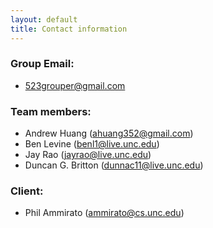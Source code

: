 ```yaml
---
layout: default
title: Contact information
---
```

### Group Email:
* [523grouper@gmail.com](mailto:523grouper@gmail.com)

### Team members:
* Andrew Huang ([ahuang352@gmail.com](mailto:ahuang352@gmail.com))
* Ben Levine ([benl1@live.unc.edu](mailto:benl1@live.unc.edu))
* Jay Rao ([jayrao@live.unc.edu]("jayrao@live.unc.edu"))
* Duncan G. Britton ([dunnac11@live.unc.edu]("mailto:dunnac11@live.unc.edu"))

### Client:
* Phil Ammirato ([ammirato@cs.unc.edu]("mailto:ammirato@cs.unc.edu"))
